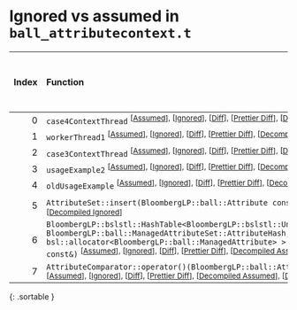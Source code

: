 # Ignored vs assumed in `ball_attributecontext.t`

<script src="../sorttable.js"></script>

|   Index | Function                                                                                                                                                                                                                                                                                                                                                                                                                                                                                                                                                                         |   Difference in number of lines | Function size difference in bytes   | Number of lines in assumed build   | Number of bytes in assumed build   | Number of lines in ignored build   | Number of bytes in ignored build   |
|--------:|:---------------------------------------------------------------------------------------------------------------------------------------------------------------------------------------------------------------------------------------------------------------------------------------------------------------------------------------------------------------------------------------------------------------------------------------------------------------------------------------------------------------------------------------------------------------------------------|--------------------------------:|:------------------------------------|:-----------------------------------|:-----------------------------------|:-----------------------------------|:-----------------------------------|
|       0 | `case4ContextThread` <sup>\[[Assumed](0-assume)\], \[[Ignored](0-none)\], \[[Diff](0.diff.html)\], \[[Prettier Diff](0-diff.html)\], \[[Decompiled Assumed](0-assume-decompiled.txt)\], \[[Decompiled Ignored](0-none-decompiled.txt)\]                                                                                                                                                                                                                                                                                                                                          |                             311 | 1,488                               | 2,004                              | 8,928                              | 1,693                              | 7,440                              |
|       1 | `workerThread1` <sup>\[[Assumed](1-assume)\], \[[Ignored](1-none)\], \[[Diff](1.diff.html)\], \[[Prettier Diff](1-diff.html)\], \[[Decompiled Assumed](1-assume-decompiled.txt)\], \[[Decompiled Ignored](1-none-decompiled.txt)\]                                                                                                                                                                                                                                                                                                                                               |                             287 | 1,232                               | 494                                | 2,224                              | 207                                | 992                                |
|       2 | `case3ContextThread` <sup>\[[Assumed](2-assume)\], \[[Ignored](2-none)\], \[[Diff](2.diff.html)\], \[[Prettier Diff](2-diff.html)\], \[[Decompiled Assumed](2-assume-decompiled.txt)\], \[[Decompiled Ignored](2-none-decompiled.txt)\]                                                                                                                                                                                                                                                                                                                                          |                             196 | 864                                 | 1,199                              | 5,536                              | 1,003                              | 4,672                              |
|       3 | `usageExample2` <sup>\[[Assumed](3-assume)\], \[[Ignored](3-none)\], \[[Diff](3.diff.html)\], \[[Prettier Diff](3-diff.html)\], \[[Decompiled Assumed](3-assume-decompiled.txt)\], \[[Decompiled Ignored](3-none-decompiled.txt)\]                                                                                                                                                                                                                                                                                                                                               |                             154 | 688                                 | 518                                | 2,400                              | 364                                | 1,712                              |
|       4 | `oldUsageExample` <sup>\[[Assumed](4-assume)\], \[[Ignored](4-none)\], \[[Diff](4.diff.html)\], \[[Prettier Diff](4-diff.html)\], \[[Decompiled Assumed](4-assume-decompiled.txt)\], \[[Decompiled Ignored](4-none-decompiled.txt)\]                                                                                                                                                                                                                                                                                                                                             |                             142 | 672                                 | 914                                | 4,336                              | 772                                | 3,664                              |
|       5 | `AttributeSet::insert(BloombergLP::ball::Attribute const&)` <sup>\[[Assumed](5-assume)\], \[[Ignored](5-none)\], \[[Diff](5.diff.html)\], \[[Prettier Diff](5-diff.html)\], \[[Decompiled Assumed](5-assume-decompiled.txt)\], \[[Decompiled Ignored](5-none-decompiled.txt)\]                                                                                                                                                                                                                                                                                                   |                              63 | 176                                 | 66                                 | 192                                | 3                                  | 16                                 |
|       6 | `BloombergLP::bslstl::HashTable<BloombergLP::bslstl::UnorderedSetKeyConfiguration<BloombergLP::ball::ManagedAttribute>, BloombergLP::ball::ManagedAttributeSet::AttributeHash, bsl::equal_to<BloombergLP::ball::ManagedAttribute>, bsl::allocator<BloombergLP::ball::ManagedAttribute> >::insertIfMissing(bool*, BloombergLP::ball::ManagedAttribute const&)` <sup>\[[Assumed](6-assume)\], \[[Ignored](6-none)\], \[[Diff](6.diff.html)\], \[[Prettier Diff](6-diff.html)\], \[[Decompiled Assumed](6-assume-decompiled.txt)\], \[[Decompiled Ignored](6-none-decompiled.txt)\] |                               7 | 32                                  | 197                                | 816                                | 190                                | 784                                |
|       7 | `AttributeComparator::operator()(BloombergLP::ball::Attribute const&, BloombergLP::ball::Attribute const&) const` <sup>\[[Assumed](7-assume)\], \[[Ignored](7-none)\], \[[Diff](7.diff.html)\], \[[Prettier Diff](7-diff.html)\], \[[Decompiled Assumed](7-assume-decompiled.txt)\], \[[Decompiled Ignored](7-none-decompiled.txt)\]                                                                                                                                                                                                                                             |                              -4 | -16                                 | 62                                 | 176                                | 66                                 | 192                                |
{: .sortable }
